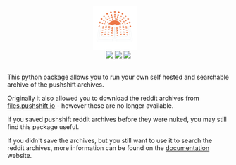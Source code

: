 
<div align="center">
<img src="docs/assets/psarch.png" width=100 style="position: relative; left: -8px;">
</div>
<div align="center">
<a href="https://github.com/harttraveller/psarch/blob/main/LICENSE" target="_blank">
<img src="https://img.shields.io/badge/license-MIT-blue" height=20 style="position: relative;">
</a>
<a href="https://www.python.org/downloads" target="_blank">
<img src="https://img.shields.io/badge/python-3.10-blue" height=20 style="position: relative;">
</a>
<a href="https://github.com/psf/black" target="_blank">
<img src="https://img.shields.io/badge/code%20style-black-black" height=20 style="position: relative;;">
</a>
</div>

<br>

This python package allows you to run your own self hosted and searchable archive of the pushshift archives.

Originally it also allowed you to download the reddit archives from [files.pushshift.io](https://files.pushshift.io) - however these are no longer available.

If you saved pushshift reddit archives before they were nuked, you may still find this package useful.

If you didn't save the archives, but you still want to use it to search the reddit archives, more information can be found on the [documentation](https://www.harttraveller.com/psarch/) website.